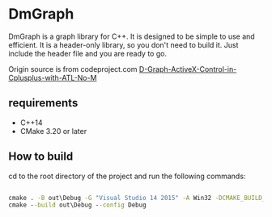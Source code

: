 # DmGraph

DmGraph is a graph library for C++. It is designed to be simple to use and efficient. It is a header-only library, so you don't need to build it. Just include the header file and you are ready to go.

Origin source is from codeproject.com [D-Graph-ActiveX-Control-in-Cplusplus-with-ATL-No-M](https://www.codeproject.com/Articles/310494/D-Graph-ActiveX-Control-in-Cplusplus-with-ATL-No-M)

## requirements

- C++14
- CMake 3.20 or later

## How to build

cd to the root directory of the project and run the following commands:

```cmd

cmake . -B out\Debug -G "Visual Studio 14 2015" -A Win32 -DCMAKE_BUILD_TYPE="Debug"
cmake --build out\Debug --config Debug

```
